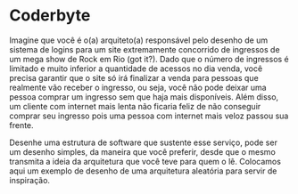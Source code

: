# Coderbyte

Imagine que você é o(a) arquiteto(a) responsável pelo desenho de um sistema de logins para um site extremamente concorrido de ingressos de um mega show de Rock em Rio (got it?). Dado que o número de ingressos é limitado e muito inferior a quantidade de acessos no dia venda, você precisa garantir que o site só irá finalizar a venda para pessoas que realmente vão receber o ingresso, ou seja, você não pode deixar uma pessoa comprar um ingresso sem que haja mais disponíveis. Além disso, um cliente com internet mais lenta não ficaria feliz de não conseguir comprar seu ingresso pois uma pessoa com internet mais veloz passou sua frente.

Desenhe uma estrutura de software que sustente esse serviço, pode ser um desenho simples, da maneira que você preferir, desde que o mesmo transmita a ideia da arquitetura que você teve para quem o lê. Colocamos aqui um exemplo de desenho de uma arquitetura aleatória para servir de inspiração.

